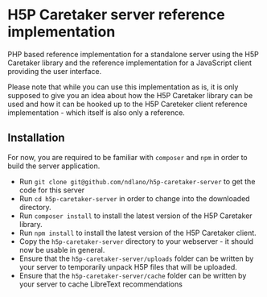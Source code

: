# H5P Caretaker server reference implementation
PHP based reference implementation for a standalone server using the H5P Caretaker library
and the reference implementation for a JavaScript client providing the user interface.

Please note that while you can use this implementation as is, it is only supposed to give you an idea
about how the H5P Caretaker library can be used and how it can be hooked up to the H5P Careteker client
reference implementation - which itself is also only a reference.

## Installation
For now, you are required to be familiar with `composer` and `npm` in order to build the
server application.

 - Run `git clone git@github.com/ndlano/h5p-caretaker-server` to get the code for this server
 - Run `cd h5p-caretaker-server` in order to change into the downloaded directory.
 - Run `composer install` to install the latest version of the H5P Caretaker library.
 - Run `npm install` to install the latest version of the H5P Caretaker client.
 - Copy the `h5p-caretaker-server` directory to your webserver - it should now be usable in general.
 - Ensure that the `h5p-caretaker-server/uploads` folder can be written by your server to
   temporarily unpack H5P files that will be uploaded.
 - Ensure that the `h5p-caretaker-server/cache` folder can be written by your server to
   cache LibreText recommendations
